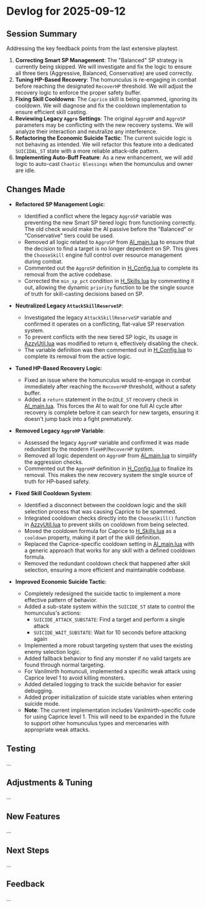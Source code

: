 # Devlog for 2025-09-12

## Session Summary

Addressing the key feedback points from the last extensive playtest.

1.  **Correcting Smart SP Management**: The "Balanced" SP strategy is currently being skipped. We will investigate and fix the logic to ensure all three tiers (Aggressive, Balanced, Conservative) are used correctly.
2.  **Tuning HP-Based Recovery**: The homunculus is re-engaging in combat before reaching the designated `RecoverHP` threshold. We will adjust the recovery logic to enforce the proper safety buffer.
3.  **Fixing Skill Cooldowns**: The `Caprice` skill is being spammed, ignoring its cooldown. We will diagnose and fix the cooldown implementation to ensure efficient skill casting.
4.  **Reviewing Legacy `Aggro` Settings**: The original `AggroHP` and `AggroSP` parameters may be conflicting with the new recovery systems. We will analyze their interaction and neutralize any interference.
5.  **Refactoring the Economic Suicide Tactic**: The current suicide logic is not behaving as intended. We will refactor this feature into a dedicated `SUICIDAL_ST` state with a more reliable attack-idle pattern.
6.  **Implementing Auto-Buff Feature**: As a new enhancement, we will add logic to auto-cast `Chaotic Blessings` when the homunculus and owner are idle.

## Changes Made

- **Refactored SP Management Logic**:
    - Identified a conflict where the legacy `AggroSP` variable was preventing the new Smart SP tiered logic from functioning correctly. The old check would make the AI passive before the "Balanced" or "Conservative" tiers could be used.
    - Removed all logic related to `AggroSP` from [AI_main.lua](../YtuAI/USER_AI/AI_main.lua) to ensure that the decision to find a target is no longer dependent on SP. This gives the `ChooseSkill` engine full control over resource management during combat.
    - Commented out the `AggroSP` definition in [H_Config.lua](../YtuAI/USER_AI/H_Config.lua) to complete its removal from the active codebase.
    - Corrected the `min_sp_pct` condition in [H_Skills.lua](../YtuAI/USER_AI/H_Skills.lua) by commenting it out, allowing the dynamic `priority` function to be the single source of truth for skill-casting decisions based on SP.

- **Neutralized Legacy `AttackSkillReserveSP`**:
    - Investigated the legacy `AttackSkillReserveSP` variable and confirmed it operates on a conflicting, flat-value SP reservation system.
    - To prevent conflicts with the new tiered SP logic, its usage in [AzzyUtil.lua](../YtuAI/USER_AI/AzzyUtil.lua) was modified to return `0`, effectively disabling the check.
    - The variable definition was then commented out in [H_Config.lua](../YtuAI/USER_AI/H_Config.lua) to complete its removal from the active logic.

- **Tuned HP-Based Recovery Logic**:
    - Fixed an issue where the homunculus would re-engage in combat immediately after reaching the `RecoverHP` threshold, without a safety buffer.
    - Added a `return` statement in the `OnIDLE_ST` recovery check in [AI_main.lua](../YtuAI/USER_AI/AI_main.lua). This forces the AI to wait for one full AI cycle after recovery is complete before it can search for new targets, ensuring it doesn't jump back into a fight prematurely.

- **Removed Legacy `AggroHP` Variable**:
    - Assessed the legacy `AggroHP` variable and confirmed it was made redundant by the modern `FleeHP`/`RecoverHP` system.
    - Removed all logic dependent on `AggroHP` from [AI_main.lua](../YtuAI/USER_AI/AI_main.lua) to simplify the aggression checks.
    - Commented out the `AggroHP` definition in [H_Config.lua](../YtuAI/USER_AI/H_Config.lua) to finalize its removal. This makes the new recovery system the single source of truth for HP-based safety.

- **Fixed Skill Cooldown System**:
    - Identified a disconnect between the cooldown logic and the skill selection process that was causing Caprice to be spammed.
    - Integrated cooldown checks directly into the `ChooseSkill()` function in [AzzyUtil.lua](../YtuAI/USER_AI/AzzyUtil.lua) to prevent skills on cooldown from being selected.
    - Moved the cooldown formula for Caprice to [H_Skills.lua](../YtuAI/USER_AI/H_Skills.lua) as a `cooldown` property, making it part of the skill definition.
    - Replaced the Caprice-specific cooldown setting in [AI_main.lua](../YtuAI/USER_AI/AI_main.lua) with a generic approach that works for any skill with a defined cooldown formula.
    - Removed the redundant cooldown check that happened after skill selection, ensuring a more efficient and maintainable codebase.

- **Improved Economic Suicide Tactic**:
    - Completely redesigned the suicide tactic to implement a more effective pattern of behavior.
    - Added a sub-state system within the `SUICIDE_ST` state to control the homunculus's actions:
        - `SUICIDE_ATTACK_SUBSTATE`: Find a target and perform a single attack
        - `SUICIDE_WAIT_SUBSTATE`: Wait for 10 seconds before attacking again
    - Implemented a more robust targeting system that uses the existing enemy selection logic.
    - Added fallback behavior to find any monster if no valid targets are found through normal targeting.
    - For Vanilmirth homunculi, implemented a specific weak attack using Caprice level 1 to avoid killing monsters.
    - Added detailed logging to track the suicide behavior for easier debugging.
    - Added proper initialization of suicide state variables when entering suicide mode.
    - **Note**: The current implementation includes Vanilmirth-specific code for using Caprice level 1. This will need to be expanded in the future to support other homunculus types and mercenaries with appropriate weak attacks.

## Testing

...

## Adjustments & Tuning

...

## New Features

...

## Next Steps

...

## Feedback

...
